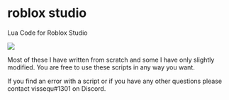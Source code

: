 # roblox studio
Lua Code for Roblox Studio

<img src="https://vissequ.com/images/vissequ_studios_logo_white_black_bg.png"></img>

Most of these I have written from scratch and some I have only slightly modified. You are free to use these scripts in any way you want.

If you find an error with a script or if you have any other questions please contact vissequ#1301 on Discord.
